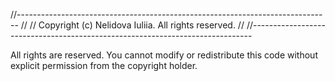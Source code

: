 //------------------------------------------------------------------------------
//
// Copyright (c) Nelidova Iuliia. All rights reserved.
//
//------------------------------------------------------------------------------

All rights are reserved. You cannot modify or redistribute this code without explicit permission from the copyright holder.
